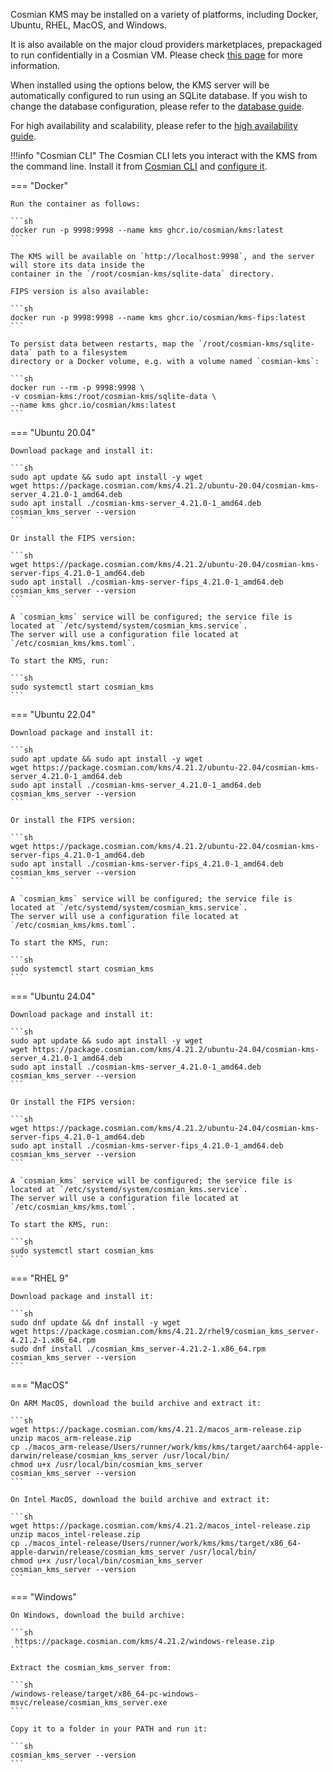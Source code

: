 Cosmian KMS may be installed on a variety of platforms, including Docker, Ubuntu, RHEL, MacOS, and Windows.

It is also available on the major cloud providers marketplaces, prepackaged to run confidentially in a Cosmian VM.
Please check [this page](./marketplace_guide.md) for more information.

When installed using the options below, the KMS server will be automatically configured to run
using an SQLite database.
If you wish to change the database configuration, please refer to the [database guide](../database.md).

For high availability and scalability, please refer to the [high availability guide](./high_availability_mode.md).

!!!info "Cosmian CLI"
    The Cosmian CLI lets you interact with the KMS from the command line.
    Install it from [Cosmian CLI](https://package.cosmian.com/cli/)
    and [configure it](../../cosmian_cli/index.md).

=== "Docker"

    Run the container as follows:

    ```sh
    docker run -p 9998:9998 --name kms ghcr.io/cosmian/kms:latest
    ```

    The KMS will be available on `http://localhost:9998`, and the server will store its data inside the
    container in the `/root/cosmian-kms/sqlite-data` directory.

    FIPS version is also available:

    ```sh
    docker run -p 9998:9998 --name kms ghcr.io/cosmian/kms-fips:latest
    ```

    To persist data between restarts, map the `/root/cosmian-kms/sqlite-data` path to a filesystem
    directory or a Docker volume, e.g. with a volume named `cosmian-kms`:

    ```sh
    docker run --rm -p 9998:9998 \
    -v cosmian-kms:/root/cosmian-kms/sqlite-data \
    --name kms ghcr.io/cosmian/kms:latest
    ```

=== "Ubuntu 20.04"

    Download package and install it:

    ```sh
    sudo apt update && sudo apt install -y wget
    wget https://package.cosmian.com/kms/4.21.2/ubuntu-20.04/cosmian-kms-server_4.21.0-1_amd64.deb
    sudo apt install ./cosmian-kms-server_4.21.0-1_amd64.deb
    cosmian_kms_server --version
    ```

    Or install the FIPS version:

    ```sh
    wget https://package.cosmian.com/kms/4.21.2/ubuntu-20.04/cosmian-kms-server-fips_4.21.0-1_amd64.deb
    sudo apt install ./cosmian-kms-server-fips_4.21.0-1_amd64.deb
    cosmian_kms_server --version
    ```

    A `cosmian_kms` service will be configured; the service file is located at `/etc/systemd/system/cosmian_kms.service`.
    The server will use a configuration file located at `/etc/cosmian_kms/kms.toml`.

    To start the KMS, run:

    ```sh
    sudo systemctl start cosmian_kms
    ```

=== "Ubuntu 22.04"

    Download package and install it:

    ```sh
    sudo apt update && sudo apt install -y wget
    wget https://package.cosmian.com/kms/4.21.2/ubuntu-22.04/cosmian-kms-server_4.21.0-1_amd64.deb
    sudo apt install ./cosmian-kms-server_4.21.0-1_amd64.deb
    cosmian_kms_server --version
    ```

    Or install the FIPS version:

    ```sh
    wget https://package.cosmian.com/kms/4.21.2/ubuntu-22.04/cosmian-kms-server-fips_4.21.0-1_amd64.deb
    sudo apt install ./cosmian-kms-server-fips_4.21.0-1_amd64.deb
    cosmian_kms_server --version
    ```

    A `cosmian_kms` service will be configured; the service file is located at `/etc/systemd/system/cosmian_kms.service`.
    The server will use a configuration file located at `/etc/cosmian_kms/kms.toml`.

    To start the KMS, run:

    ```sh
    sudo systemctl start cosmian_kms
    ```

=== "Ubuntu 24.04"

    Download package and install it:

    ```sh
    sudo apt update && sudo apt install -y wget
    wget https://package.cosmian.com/kms/4.21.2/ubuntu-24.04/cosmian-kms-server_4.21.0-1_amd64.deb
    sudo apt install ./cosmian-kms-server_4.21.0-1_amd64.deb
    cosmian_kms_server --version
    ```

    Or install the FIPS version:

    ```sh
    wget https://package.cosmian.com/kms/4.21.2/ubuntu-24.04/cosmian-kms-server-fips_4.21.0-1_amd64.deb
    sudo apt install ./cosmian-kms-server-fips_4.21.0-1_amd64.deb
    cosmian_kms_server --version
    ```

    A `cosmian_kms` service will be configured; the service file is located at `/etc/systemd/system/cosmian_kms.service`.
    The server will use a configuration file located at `/etc/cosmian_kms/kms.toml`.

    To start the KMS, run:

    ```sh
    sudo systemctl start cosmian_kms
    ```

=== "RHEL 9"

    Download package and install it:

    ```sh
    sudo dnf update && dnf install -y wget
    wget https://package.cosmian.com/kms/4.21.2/rhel9/cosmian_kms_server-4.21.2-1.x86_64.rpm
    sudo dnf install ./cosmian_kms_server-4.21.2-1.x86_64.rpm
    cosmian_kms_server --version
    ```

=== "MacOS"

    On ARM MacOS, download the build archive and extract it:

    ```sh
    wget https://package.cosmian.com/kms/4.21.2/macos_arm-release.zip
    unzip macos_arm-release.zip
    cp ./macos_arm-release/Users/runner/work/kms/kms/target/aarch64-apple-darwin/release/cosmian_kms_server /usr/local/bin/
    chmod u+x /usr/local/bin/cosmian_kms_server
    cosmian_kms_server --version
    ```

    On Intel MacOS, download the build archive and extract it:

    ```sh
    wget https://package.cosmian.com/kms/4.21.2/macos_intel-release.zip
    unzip macos_intel-release.zip
    cp ./macos_intel-release/Users/runner/work/kms/kms/target/x86_64-apple-darwin/release/cosmian_kms_server /usr/local/bin/
    chmod u+x /usr/local/bin/cosmian_kms_server
    cosmian_kms_server --version
    ```

=== "Windows"

    On Windows, download the build archive:

    ```sh
     https://package.cosmian.com/kms/4.21.2/windows-release.zip
    ```

    Extract the cosmian_kms_server from:

    ```sh
    /windows-release/target/x86_64-pc-windows-msvc/release/cosmian_kms_server.exe
    ```

    Copy it to a folder in your PATH and run it:

    ```sh
    cosmian_kms_server --version
    ```
